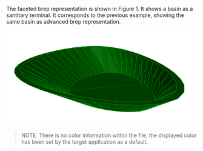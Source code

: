 ﻿The faceted brep representation is shown in Figure 1. It shows a basin as a santitary terminal. It corresponds to the previous example, showing the same basin as advanced brep representation.

!["Basin brep"](../../../../figures/examples/basin_faceted_brep.png "Figure 1 &mdash; Faceted brep representation")

> NOTE&nbsp; There is no color information within the file, the displayed color has been set by the target application as a default.